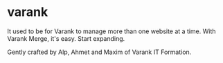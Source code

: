 # varank
It used to be for Varank to manage more than one website at a time. With Varank Merge, it's easy. Start expanding.

Gently crafted by Alp, Ahmet and Maxim of Varank IT Formation.
